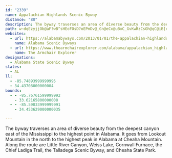 ```yaml
---
id: "2339"
name: Appalachian Highlands Scenic Byway
distance: "80"
description: The byway traverses an area of diverse beauty from the deepest canyon east of the Mississippi to the highest point in Alabama.
path: w~dqEzyjjOb@aF?wB^sHEoFOsD?oEPmDv@_Gn@eCx@uBxC_GvKwRzCsGh@qC@iB[eDZy@oOwN{a@a_@kW}UjBoDpOcXcEeGiDgEiOqMkF{FyDyE}JsNmEoIeM}Zg@{A[eBKmACiCn@}N[yCiAiFSsEDgBr@sElCsFnAwBlSq[nAgClI}TbCoFfDkE|BuBhCkB|DmB~C_A`Dm@bE]~EJlSlBrFv@zERrCK|Ca@rCw@tCsAlBkAbCsBrBaCbBqChCuFzGcQbHsPvBwDdDqEdJaJbJiIhIyGxDaCfFgCxCkApEsAbE_BzAw@vA{@rEkEtLkP`IaMrSwZ|FmJvD{GzJuRjO_Y~AaDbB}DbAaEr@{FNmGZiTXmEx@aEb@}AzAmDvSs]rDmFxDyEvSuUxAuAnA_A~CaA|AOrBBbBXhBx@`MtIlAj@fD~@tANlDB~NsAbG?vAJfLlBvF~A`InCrAJxAErAYpAg@hAw@nG}FxBqCx@{ArAkE^_Dj@UjOvJzDxC|FrDjNlJta@|UdOtHpAx@zKzJrVtOt@p@lBfChH`L`CfC|XlSrAt@nAVbEZrAVrA`@|[vTbA|ARr@d@fC|@tId@bBt@nAlEvCnL|GlV`ShAr@jn@|YrTzKb]lNfAt@bB`BnAhBxAlCxBnCrAdAjM~HvC`C|CrE|FfO~@bBxAnBpI`IhAt@rC~AbTlJhXjMrDbCxIfIjC`BrA`@fANdUr@lCLbD^lAj@|BxAdDtErCrErQpWbBfDhA|DdAhHbB`HdPjc@pSrg@zBrClAt@nMxGhH`GtFlG`Zbb@rD|E~BjC|CrCpJtHrCjC`MbOrPrNxC~A|Af@bB`@jC\~[^hFf@zErAfYbOxErApDVtA?fj@yCfJKrMv@|Fp@bDbArClB~BnCv@nAxWzm@~KpV|E`Jhe@by@hElJvAdE~@xChAhFrA~H~@bHrBbSxIns@dLuDxKiFj]yQfIoDtPkGbBa@@gB\kExAuM|@cJbEc\|Eyb@fE}\dAiG~AeHhAuDvDkJzq@uuAvF_NvCsIrDgNnDqQ`DsQw@mA{BgJgC}MyD{\cB_Pu@sJY{I?eGJmFX{FrEuv@h@uF~@uH|AuJrFwZHmDEmJxQ?bFVt[bG~ALlFOjoAoApIUrDYrEcA|Ag@dh@}QfFyBzDyBtDuCxAyAdj@_o@rDyDhE{D|BeB|CgBfl@uYlHcE|GsFfV{UvIaIbQoN`NwLbBeBjW}YdCaCvEmDrCkBnc@{TzEgDdDcDrCsD`h@gv@hBsBhBsAbBw@rBo@lDSrE`@v{@nQ`Fj@rCFxD?jHq@f]}FpLsCpZyIvC[tBFfAVnB`AxSpQ|CxBrAj@jBj@jBX~@@bFa@|D}AnLiFxKsDjFmCvFqDbCcAlCi@dCGrMlAjxA`R`Ix@dMfBvi@rGnMfAvGPnGDbqEiBlF?l[~@hKM~E_@dLuBfj@sP`D_@MvApFfCp@d@jDEbd@_AtQQheAiBt@e@|EuIlAeB~@_ArByA~BgAlD}@vBShAAxCFfE^tBd@hAl@~@z@r@bAdIbSnC~En_@~c@dL|LvGxG~AtAnCdBnIlEnCdBt[pZps@hj@tIlHrFdG`h@`q@rArAxAlAdAj@dMvErAp@lE~CxQvRrBfBnTrOfWjR|MrLb`@|[`FnDrE~BrFpBdNfCpNhE`RvG~DrB~SzMpWdSjFdDdDxAxB^jE^dDS`BWrAe@rHgDxC{@rB]nB?zHx@fVlFjHrAfMrAvE~@rGrB`D`CdB|Bh@`AhAjD|AtGbA`Cd@|@bBhBt@n@|@f@~Bx@tM~BdPzAhNj@hj@xAjCXbGjAdOnEfCf@hEj@bCPfEJxt@f@dTSdZsApNsAdKyAvn@kKfUgErG{@hDw@bDgAtE{BvXmSjOaKd`A{l@dDaBdHyAnAMjJYdr@_Ahh@QrRDzFl@jElAr_@zPlDx@xGdAvDXvDJ|D@xDKrD[pTgDdEeA|FkC`D{Bf\}WhDyBpDmBrD_BvlBcq@fPqEb`@}IlCw@iAaCw@gCoByIiFcS}@sFOuGBmDTyEn@mGr@uEbBmIxDcOrDeIl@kBd@mChAqL?qCOsAcBuGYyBEeEZ_[EqCcAeSBgEXmBr@eCtByCvHmFlS{M~@m@hAsAr@aBd@_CbAmTEcE_@gDuIwa@o@uFMsB?cBNwQUwQk@sKsA{Pf]MrCT|Ab@nAl@|ShRlCvAzAb@fE^f[jA|TvC
websites:
  - url: https://alabamabyways.com/2013/01/01/the-appalachian-highlands-scenic-byway/
    name: Alabama Scenic Byways
  - url: https://www.thearmchairexplorer.com/alabama/appalachian_highlands_scenic_byway.php
    name: The Armchair Explorer
designations:
  - Alabama State Scenic Byway
states:
  - AL
ll:
  - -85.74893999999995
  - 34.43708000000004
bounds:
  - - -85.76761599999992
    - 33.62165800000008
  - - -85.59033999999991
    - 34.453629000000035

---
```


The byway traverses an area of diverse beauty from the deepest canyon east of the Mississippi to the highest point in Alabama. It goes from Lookout Mountain in the north to the highest peak in Alabama at Cheaha Mountain. Along the route are Little River Canyon, Weiss Lake, Cornwall Furnace, the Chief Ladiga Trail, the Talladega Scenic Byway, and Cheaha State Park.
